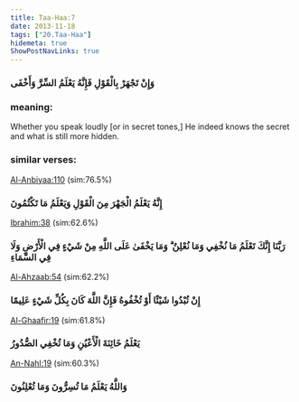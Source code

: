 ```yaml
---
title: Taa-Haa:7
date: 2013-11-18
tags: ["20.Taa-Haa"]
hidemeta: true 
ShowPostNavLinks: true 
---
```

### وَإِنْ تَجْهَرْ بِالْقَوْلِ فَإِنَّهُ يَعْلَمُ السِّرَّ وَأَخْفَى
### meaning: 
Whether you speak loudly [or in secret tones,] He indeed knows the secret and what is still more hidden.
### similar verses: 

[Al-Anbiyaa:110](/21/110) (sim:76.5%)

### إِنَّهُ يَعْلَمُ الْجَهْرَ مِنَ الْقَوْلِ وَيَعْلَمُ مَا تَكْتُمُونَ

[Ibrahim:38](/14/38) (sim:62.6%)

### رَبَّنَا إِنَّكَ تَعْلَمُ مَا نُخْفِي وَمَا نُعْلِنُ ۗ وَمَا يَخْفَىٰ عَلَى اللَّهِ مِنْ شَيْءٍ فِي الْأَرْضِ وَلَا فِي السَّمَاءِ

[Al-Ahzaab:54](/33/54) (sim:62.2%)

### إِنْ تُبْدُوا شَيْئًا أَوْ تُخْفُوهُ فَإِنَّ اللَّهَ كَانَ بِكُلِّ شَيْءٍ عَلِيمًا

[Al-Ghaafir:19](/40/19) (sim:61.8%)

### يَعْلَمُ خَائِنَةَ الْأَعْيُنِ وَمَا تُخْفِي الصُّدُورُ

[An-Nahl:19](/16/19) (sim:60.3%)

### وَاللَّهُ يَعْلَمُ مَا تُسِرُّونَ وَمَا تُعْلِنُونَ
